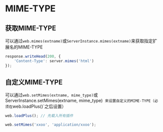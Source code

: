 # MIME-TYPE

## 获取MIME-TYPE

可以通过`web.mimes(extname)`或`ServerInstance.mimes(extname)`来获取指定扩展名的MIME-TYPE

```javascript
response.writeHead(200, {
	'Content-Type': server.mimes('html')
});
```


## 自定义MIME-TYPE

可以通过`web.setMimes(extname, mime_type)`或ServerInstance.setMimes(extname, mime_type)`
来设置自定义的MIME-TYPE（必须在`web.loadPlus()`之后设置）

```javascript
web.loadPlus(); // 先载入所有插件

web.setMimes('xxoo', 'application/xxoo');
```
